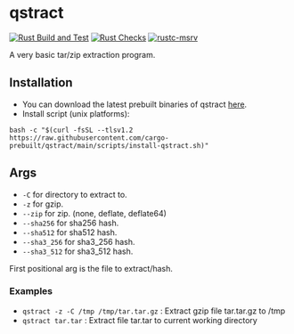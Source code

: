 # qstract

[![Rust Build and Test](https://github.com/cargo-prebuilt/qstract/actions/workflows/build.yml/badge.svg?event=push)](https://github.com/cargo-prebuilt/qstract/actions/workflows/build.yml)
[![Rust Checks](https://github.com/cargo-prebuilt/qstract/actions/workflows/checks.yml/badge.svg?event=push)](https://github.com/cargo-prebuilt/qstract/actions/workflows/checks.yml)
[![rustc-msrv](https://img.shields.io/badge/rustc-1.74%2B-blue?logo=rust)](https://www.rust-lang.org/tools/install)

A very basic tar/zip extraction program.

## Installation

- You can download the latest prebuilt binaries of qstract [here](https://github.com/cargo-prebuilt/qstract/releases/latest).
  <!-- - Cargo install: ```cargo install qstract``` -->
  <!-- - Cargo prebuilt: ```cargo prebuilt qstract``` -->
  <!-- - Cargo binstall: ```cargo binstall qstract --no-confirm``` -->
  <!-- - Cargo quickinstall: ```cargo quickinstall qstract``` -->
- Install script (unix platforms):

```shell
bash -c "$(curl -fsSL --tlsv1.2 https://raw.githubusercontent.com/cargo-prebuilt/qstract/main/scripts/install-qstract.sh)"
```

<!-- - For github actions you can use [cargo-prebuilt/cargo-prebuilt-action](https://github.com/cargo-prebuilt/cargo-prebuilt-action) -->

## Args

- `-C` for directory to extract to.
- `-z` for gzip.
- `--zip` for zip. (none, deflate, deflate64)
- `--sha256` for sha256 hash.
- `--sha512` for sha512 hash.
- `--sha3_256` for sha3_256 hash.
- `--sha3_512` for sha3_512 hash.

First positional arg is the file to extract/hash.

### Examples

- `qstract -z -C /tmp /tmp/tar.tar.gz` : Extract gzip file tar.tar.gz to /tmp
- `qstract tar.tar` : Extract file tar.tar to current working directory

